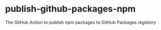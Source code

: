 # publish-github-packages-npm
The GitHub Action to publish npm packages to GitHub Packages registory
